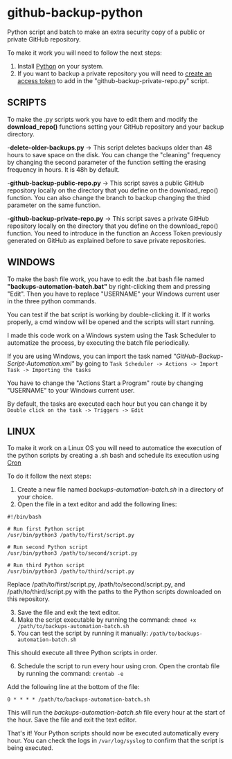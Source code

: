 # github-backup-python
Python script and batch to make an extra security copy of a public or private GitHub repository.

To make it work you will need to follow the next steps:

1. Install [Python](https://www.python.org/downloads/) on your system.
2. If you want to backup a private repository you will need to [create an access token](https://docs.github.com/en/authentication/keeping-your-account-and-data-secure/creating-a-personal-access-token) to add in the "github-backup-private-repo.py" script.

## SCRIPTS

To make the .py scripts work you have to edit them and modify the **download_repo()** functions setting your GitHub repository and your backup directory.

-**delete-older-backups.py** -> This script deletes backups older than 48 hours to save space on the disk. You can change the "cleaning" frequency by changing the second parameter of the function setting the erasing frequency in hours. It is 48h by default.

-**github-backup-public-repo.py** -> This script saves a public GitHub repository locally on the directory that you define on the download_repo() function. You can also change the branch to backup changing the third parameter on the same function.

-**github-backup-private-repo.py** -> This script saves a private GitHub repository locally on the directory that you define on the download_repo() function. You need to introduce in the function an Access Token previously generated on GitHub as explained before to save private repositories.

## WINDOWS

To make the bash file work, you have to edit the .bat bash file named **"backups-automation-batch.bat"** by right-clicking them and pressing "Edit". Then you have to replace "USERNAME" your Windows current user in the three python commands. 

You can test if the bat script is working by double-clicking it. If it works properly, a cmd window will be opened and the scripts will start running. 

I made this code work on a Windows system using the Task Scheduler to automatize the process, by executing the batch file periodically.

If you are using Windows, you can import the task named *"GitHub-Backup-Script-Automation.xml"* by going to ```Task Scheduler -> Actions -> Import Task -> Importing the tasks```

You have to change the "Actions Start a Program" route by changing "USERNAME" to your Windows current user. 

By default, the tasks are executed each hour but you can change it by ```Double click on the task -> Triggers -> Edit```

## LINUX

To make it work on a Linux OS you will need to automatice the execution of the python scripts by creating a .sh bash and schedule its execution using [Cron](https://man7.org/linux/man-pages/man8/cron.8.html) 

To do it follow the next steps:

1. Create a new file named *backups-automation-batch.sh* in a directory of your choice.
2. Open the file in a text editor and add the following lines:

```
#!/bin/bash

# Run first Python script
/usr/bin/python3 /path/to/first/script.py

# Run second Python script
/usr/bin/python3 /path/to/second/script.py

# Run third Python script
/usr/bin/python3 /path/to/third/script.py
```

Replace /path/to/first/script.py, /path/to/second/script.py, and /path/to/third/script.py with the paths to the Python scripts downloaded on this repository. 

3. Save the file and exit the text editor.
4. Make the script executable by running the command: ```chmod +x /path/to/backups-automation-batch.sh```
5. You can test the script by running it manually: ```/path/to/backups-automation-batch.sh```

This should execute all three Python scripts in order.

6. Schedule the script to run every hour using cron. Open the crontab file by running the command: ```crontab -e```

Add the following line at the bottom of the file:

```0 * * * * /path/to/backups-automation-batch.sh```

This will run the *backups-automation-batch.sh* file every hour at the start of the hour. Save the file and exit the text editor.

That's it! Your Python scripts should now be executed automatically every hour. You can check the logs in ```/var/log/syslog``` to confirm that the script is being executed.


